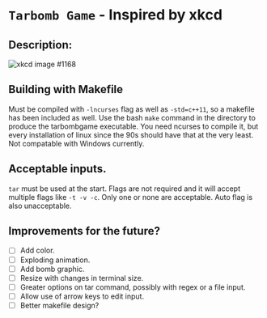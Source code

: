 # `Tarbomb Game` - Inspired by xkcd

## Description:
![xkcd image #1168](https://imgs.xkcd.com/comics/tar.png)

## Building with Makefile
Must be compiled with `-lncurses` flag as well as `-std=c++11`, so a makefile
has been included as well. Use the bash `make` command in the directory to produce
the tarbombgame executable. You need ncurses to compile it, but every installation
of linux since the 90s should have that at the very least. Not compatable with
Windows currently.

## Acceptable inputs.
`tar` must be used at the start. Flags are not required and it will accept
multiple flags like `-t -v -c`. Only one or none are acceptable. Auto flag is
also unacceptable.

## Improvements for the future?
- [ ] Add color.
- [ ] Exploding animation.
- [ ] Add bomb graphic.
- [ ] Resize with changes in terminal size.
- [ ] Greater options on tar command, possibly with regex or a file input.
- [ ] Allow use of arrow keys to edit input.
- [ ] Better makefile design?